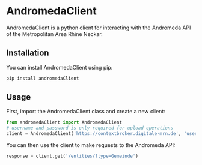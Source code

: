 # AndromedaClient

AndromedaClient is a python client for interacting with the Andromeda API of the Metropolitan Area Rhine Neckar.

## Installation

You can install AndromedaClient using pip:

```bash
pip install andromedaClient
```

## Usage

First, import the AndromedaClient class and create a new client:

```python
from andromedaClient import AndromedaClient
# username and password is only required for upload operations
client = AndromedaClient('https://contextbroker.digitale-mrn.de', 'username', 'password')
```

You can then use the client to make requests to the Andromeda API:

```python
response = client.get('/entities/?type=Gemeinde')
```
